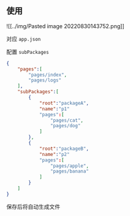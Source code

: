 ## 使用

![[../img/Pasted image 20220830143752.png]]

对应 `app.json` 

配置 `subPackages`

```json
{
	"pages":[
		"pages/index",
		"pages/logs"
	],
	"subPackages":[
		{
			"root":"packageA",
			"name":"p1"
			"pages":[
				"pages/cat",
				"pages/dog"
			]
		},
		{
			"root":"packageB",
			"name":"p2"
			"pages":[
				"pages/apple",
				"pages/banana"
			]
		}
	]
}
```

保存后将自动生成文件
